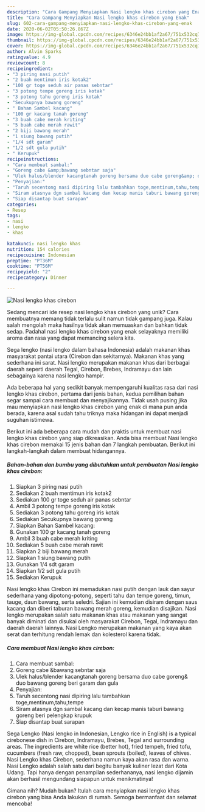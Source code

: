 ```yaml
---
description: "Cara Gampang Menyiapkan Nasi lengko khas cirebon yang Enak"
title: "Cara Gampang Menyiapkan Nasi lengko khas cirebon yang Enak"
slug: 602-cara-gampang-menyiapkan-nasi-lengko-khas-cirebon-yang-enak
date: 2020-06-02T05:50:26.867Z
image: https://img-global.cpcdn.com/recipes/6346e24bb1af2a67/751x532cq70/nasi-lengko-khas-cirebon-foto-resep-utama.jpg
thumbnail: https://img-global.cpcdn.com/recipes/6346e24bb1af2a67/751x532cq70/nasi-lengko-khas-cirebon-foto-resep-utama.jpg
cover: https://img-global.cpcdn.com/recipes/6346e24bb1af2a67/751x532cq70/nasi-lengko-khas-cirebon-foto-resep-utama.jpg
author: Alvin Sparks
ratingvalue: 4.9
reviewcount: 8
recipeingredient:
- "3 piring nasi putih"
- "2 buah mentimun iris kotak2"
- "100 gr toge seduh air panas sebntar"
- "3 potong tempe goreng iris kotak"
- "3 potong tahu goreng iris kotak"
- "Secukupnya bawang goreng"
- " Bahan Sambel kacang"
- "100 gr kacang tanah goreng"
- "3 buah cabe merah kriting"
- "5 buah cabe merah rawit"
- "2 biji bawang merah"
- "1 siung bawang putih"
- "1/4 sdt garam"
- "1/2 sdt gula putih"
- " Kerupuk"
recipeinstructions:
- "Cara membuat sambal:"
- "Goreng cabe &amp;bawang sebntar saja"
- "Ulek halus/blender kacangtanah goreng bersama duo cabe goreng&amp; duo bawang goreng beri garam dan gula"
- "Penyajian:"
- "Taruh secentong nasi dipiring lalu tambahkan toge,mentinum,tahu,tempe"
- "Siram atasnya dgn sambal kacang dan kecap manis taburi bawang goreng beri pelengkap krupuk"
- "Siap disantap buat sarapan"
categories:
- Resep
tags:
- nasi
- lengko
- khas

katakunci: nasi lengko khas 
nutrition: 154 calories
recipecuisine: Indonesian
preptime: "PT36M"
cooktime: "PT56M"
recipeyield: "2"
recipecategory: Dinner

---
```



![Nasi lengko khas cirebon](https://img-global.cpcdn.com/recipes/6346e24bb1af2a67/751x532cq70/nasi-lengko-khas-cirebon-foto-resep-utama.jpg)

Sedang mencari ide resep nasi lengko khas cirebon yang unik? Cara membuatnya memang tidak terlalu sulit namun tidak gampang juga. Kalau salah mengolah maka hasilnya tidak akan memuaskan dan bahkan tidak sedap. Padahal nasi lengko khas cirebon yang enak selayaknya memiliki aroma dan rasa yang dapat memancing selera kita.

Sega lengko (nasi lengko dalam bahasa Indonesia) adalah makanan khas masyarakat pantai utara (Cirebon dan sekitarnya). Makanan khas yang sederhana ini sarat. Nasi lengko merupakan makanan khas dari berbagai daerah seperti daerah Tegal, Cirebon, Brebes, Indramayu dan lain sebagainya karena nasi lengko hampir.

Ada beberapa hal yang sedikit banyak mempengaruhi kualitas rasa dari nasi lengko khas cirebon, pertama dari jenis bahan, kedua pemilihan bahan segar sampai cara membuat dan menyajikannya. Tidak usah pusing jika mau menyiapkan nasi lengko khas cirebon yang enak di mana pun anda berada, karena asal sudah tahu triknya maka hidangan ini dapat menjadi suguhan istimewa.


Berikut ini ada beberapa cara mudah dan praktis untuk membuat nasi lengko khas cirebon yang siap dikreasikan. Anda bisa membuat Nasi lengko khas cirebon memakai 15 jenis bahan dan 7 langkah pembuatan. Berikut ini langkah-langkah dalam membuat hidangannya.

<!--inarticleads1-->

##### Bahan-bahan dan bumbu yang dibutuhkan untuk pembuatan Nasi lengko khas cirebon:

1. Siapkan 3 piring nasi putih
1. Sediakan 2 buah mentimun iris kotak2
1. Sediakan 100 gr toge seduh air panas sebntar
1. Ambil 3 potong tempe goreng iris kotak
1. Sediakan 3 potong tahu goreng iris kotak
1. Sediakan Secukupnya bawang goreng
1. Siapkan  Bahan Sambel kacang:
1. Gunakan 100 gr kacang tanah goreng
1. Ambil 3 buah cabe merah kriting
1. Sediakan 5 buah cabe merah rawit
1. Siapkan 2 biji bawang merah
1. Siapkan 1 siung bawang putih
1. Gunakan 1/4 sdt garam
1. Siapkan 1/2 sdt gula putih
1. Sediakan  Kerupuk


Nasi lengko khas Cirebon ini memadukan nasi putih dengan lauk dan sayur sederhana yang dipotong-potong, seperti tahu dan tempe goreng, timun, tauge, daun bawang, serta seledri. Sajian ini kemudian disiram dengan saus kacang dan diberi taburan bawang merah goreng, kemudian disajikan. Nasi lengko merupakan salah satu makanan khas atau makanan yang sangat banyak diminati dan disukai oleh masyarakat Cirebon, Tegal, Indramayu dan daerah daerah lainnya. Nasi Lengko merupakan makanan yang kaya akan serat dan terhitung rendah lemak dan kolesterol karena tidak. 

<!--inarticleads2-->

##### Cara membuat Nasi lengko khas cirebon:

1. Cara membuat sambal:
1. Goreng cabe &amp;bawang sebntar saja
1. Ulek halus/blender kacangtanah goreng bersama duo cabe goreng&amp; duo bawang goreng beri garam dan gula
1. Penyajian:
1. Taruh secentong nasi dipiring lalu tambahkan toge,mentinum,tahu,tempe
1. Siram atasnya dgn sambal kacang dan kecap manis taburi bawang goreng beri pelengkap krupuk
1. Siap disantap buat sarapan


Sega Lengko (Nasi lengko in Indonesian, Lengko rice in English) is a typical cirebonese dish in Cirebon, Indramayu, Brebes, Tegal and surrounding areas. The ingredients are white rice (better hot), fried tempeh, fried tofu, cucumbers (fresh raw, chopped), bean sprouts (boiled), leaves of chives. Nasi Lengko khas Cirebon, sederhana namun kaya akan rasa dan warna. Nasi Lengko adalah salah satu dari begitu banyak kuliner lezat dari Kota Udang. Tapi hanya dengan penampilan sederhananya, nasi lengko dijamin akan berhasil mengundang siapapun untuk menikmatinya! 

Gimana nih? Mudah bukan? Itulah cara menyiapkan nasi lengko khas cirebon yang bisa Anda lakukan di rumah. Semoga bermanfaat dan selamat mencoba!
